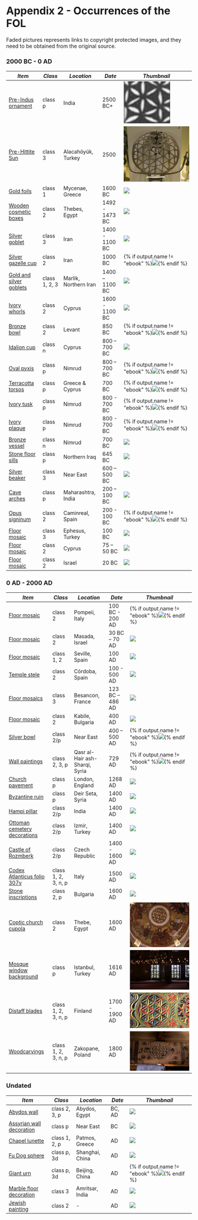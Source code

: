 # Appendix 2 - Occurrences of the FOL

Faded pictures represents links to copyright protected images, and they need to be obtained from the original source.

### 2000 BC - 0 AD

| ***Item*** | ***Class*** | ***Location*** | ***Date*** | ***Thumbnail*** |
| -- | -- | -- | -- | -- |
|[Pre-Indus ornament](part1/planeflower.html#oldest-reference-of-the-fol-pattern-so-far)|class p|India|2500 BC+|<a href="part1/planeflower.html#oldest-reference-of-the-fol-pattern-so-far"><img src="./media/flowermotives0.png" height="33%" /></a>|
|[Pre-Hittite Sun](part2/pondering.html#hittite-sun-discs)|class 3|Alacahöyük, Turkey|2500|<a href="part2/pondering.html#hittite-sun-discs"><img src="./media/prehittitesun2.png" height="33%" /></a>|
|[Gold foils](http://artifacts.flowerofliferesearch.com/2000-0bc.html#fig6.1.1)|class 1|Mycenae, Greece|1600 BC|<a href="http://artifacts.flowerofliferesearch.com/2000-0bc.html#fig6.1.1"><img src="http://artifacts.flowerofliferesearch.com/media/gold-foils.jpg" height="33%" /></a>|
|[Wooden cosmetic boxes](http://artifacts.flowerofliferesearch.com/2000-0bc.html#fig6.1.2)|class 2|Thebes, Egypt|1492 - 1473 BC|<a href="http://artifacts.flowerofliferesearch.com/2000-0bc.html#fig6.1.2"><img src="http://artifacts.flowerofliferesearch.com/media/cosmetic-box.jpg" height="33%" /></a>|
|[Silver goblet](http://artifacts.flowerofliferesearch.com/2000-0bc.html#fig6.1.3)|class 3|Iran|1400 - 1100 BC|<a href="http://artifacts.flowerofliferesearch.com/2000-0bc.html#fig6.1.3"><img src="http://artifacts.flowerofliferesearch.com/media/silver-goblet.png" height="33%" /></a>|
|[Silver gazelle cup](http://artifacts.flowerofliferesearch.com/2000-0bc.html#silver-gazelle-cup)|class 2|Iran|1000 BC|{% if output.name != "ebook" %}<a href="http://artifacts.flowerofliferesearch.com/2000-0bc.html#silver-gazelle-cup"><img src="http://artifacts.flowerofliferesearch.com/media/gazelle-cup.jpg" height="33%" class="faded" /></a>{% endif %}|
|[Gold and silver goblets](http://artifacts.flowerofliferesearch.com/2000-0bc.html#fig6.1.4)|class 1, 2, 3|Marlik, Northern Iran|1400 – 1100 BC|<a href="http://artifacts.flowerofliferesearch.com/2000-0bc.html#fig6.1.4"><img src="http://artifacts.flowerofliferesearch.com/media/golden-goblet.jpg" height="33%" /></a>|
|[Ivory whorls](http://artifacts.flowerofliferesearch.com/2000-0bc.html#fig6.1.5)|class 2|Cyprus|1600 - 1100 BC|<a href="http://artifacts.flowerofliferesearch.com/2000-0bc.html#fig6.1.5"><img src="http://artifacts.flowerofliferesearch.com/media/cyprus-whorl.jpg" height="33%" /></a>|
|[Bronze bowl](http://artifacts.flowerofliferesearch.com/2000-0bc.html#phoenician-bronze-bowl)|class 2|Levant|850 BC|{% if output.name != "ebook" %}<a href="http://artifacts.flowerofliferesearch.com/2000-0bc.html#phoenician-bronze-bowl"><img src="http://artifacts.flowerofliferesearch.com/media/phoenician-bronze-bowl.jpg" height="33%" class="faded" /></a>{% endif %}|
|[Idalion cup](http://artifacts.flowerofliferesearch.com/2000-0bc.html#fig6.1.6)|class n|Cyprus|800 – 700 BC|<a href="http://artifacts.flowerofliferesearch.com/2000-0bc.html#fig6.1.6"><img src="http://artifacts.flowerofliferesearch.com/media/idalion-cup.png" height="33%" /></a>|
|[Oval pyxis](http://artifacts.flowerofliferesearch.com/2000-0bc.html#oval-pyxis)|class p|Nimrud|800 – 700 BC|{% if output.name != "ebook" %}<a href="http://artifacts.flowerofliferesearch.com/2000-0bc.html#oval-pyxis"><img src="http://artifacts.flowerofliferesearch.com/media/oval-pyxis.png" height="33%" class="faded" /></a>{% endif %}|
|[Terracotta torsos](http://artifacts.flowerofliferesearch.com/2000-0bc.html#terracotta-torso)|class p|Greece & Cyprus|700 BC|{% if output.name != "ebook" %}<a href="http://artifacts.flowerofliferesearch.com/2000-0bc.html#terracotta-torso"><img src="http://artifacts.flowerofliferesearch.com/media/terracotta-torso.png" height="33%" class="faded" /></a>{% endif %}|
|[Ivory tusk](http://artifacts.flowerofliferesearch.com/2000-0bc.html#ivory-tusk)|class p|Nimrud|800 - 700 BC|{% if output.name != "ebook" %}<a href="http://artifacts.flowerofliferesearch.com/2000-0bc.html#ivory-tusk"><img src="http://artifacts.flowerofliferesearch.com/media/ivory-tusk.png" height="33%" class="faded" /></a>{% endif %}|
|[Ivory plaque](http://artifacts.flowerofliferesearch.com/2000-0bc.html#ivory-plague)|class p|Nimrud|800 - 700 BC|{% if output.name != "ebook" %}<a href="http://artifacts.flowerofliferesearch.com/2000-0bc.html#ivory-plague"><img src="http://artifacts.flowerofliferesearch.com/media/ivory-plaque.png" height="33%" class="faded" /></a>{% endif %}|
|[Bronze vessel](http://artifacts.flowerofliferesearch.com/2000-0bc.html#fig6.1.7)|class n|Nimrud|700 BC|<a href="http://artifacts.flowerofliferesearch.com/2000-0bc.html#fig6.1.7"><img src="http://artifacts.flowerofliferesearch.com/media/bronze-vessel.jpg" height="33%" /></a>|
|[Stone floor sills](http://artifacts.flowerofliferesearch.com/2000-0bc.html#fig6.1.8)|class p|Northern Iraq|645 BC|<a href="http://artifacts.flowerofliferesearch.com/2000-0bc.html#fig6.1.8"><img src="http://artifacts.flowerofliferesearch.com/media/door-sill.jpg" height="33%" /></a>|
|[Silver beaker](http://artifacts.flowerofliferesearch.com/2000-0bc.html#fig6.1.9)|class 3|Near East|600 – 500 BC|<a href="http://artifacts.flowerofliferesearch.com/2000-0bc.html#fig6.1.9"><img src="http://artifacts.flowerofliferesearch.com/media/silver-beaker.jpg" height="33%" /></a>|
|[Cave arches](http://artifacts.flowerofliferesearch.com/2000-0bc.html#fig6.1.10)|class p|Maharashtra, India|200 – 100 BC|<a href="http://artifacts.flowerofliferesearch.com/2000-0bc.html#fig6.1.10"><img src="http://artifacts.flowerofliferesearch.com/media/cave-arches.jpg" height="33%" /></a>|
|[Opus signinum](http://artifacts.flowerofliferesearch.com/2000-0bc.html#opus-signinum)|class 2|Caminreal, Spain|200 - 100 BC|{% if output.name != "ebook" %}<a href="http://artifacts.flowerofliferesearch.com/2000-0bc.html#opus-signinum"><img src="http://artifacts.flowerofliferesearch.com/media/opus-signinum.png" height="33%" class="faded" /></a>{% endif %}|
|[Floor mosaic](http://artifacts.flowerofliferesearch.com/2000-0bc.html#fig6.1.11)|class 3|Ephesus, Turkey|100 BC|<a href="http://artifacts.flowerofliferesearch.com/2000-0bc.html#fig6.1.11"><img src="http://artifacts.flowerofliferesearch.com/media/mosaic-ephesus.jpg" height="33%" /></a>|
|[Floor mosaic](http://artifacts.flowerofliferesearch.com/2000-0bc.html#fig6.1.12)|class 2|Cyprus|75 – 50 BC|<a href="http://artifacts.flowerofliferesearch.com/2000-0bc.html#fig6.1.12"><img src="http://artifacts.flowerofliferesearch.com/media/mosaic-cyprus.png" height="33%" /></a>|
|[Floor mosaic](http://artifacts.flowerofliferesearch.com/2000-0bc.html#fig6.1.13)|class 2|Israel|20 BC|<a href="http://artifacts.flowerofliferesearch.com/2000-0bc.html#fig6.1.13"><img src="http://artifacts.flowerofliferesearch.com/media/mosaic-herodium.jpg" height="33%" /></a>|


### 0 AD - 2000 AD

| ***Item*** | ***Class*** | ***Location*** | ***Date*** | ***Thumbnail*** |
| -- | -- | -- | -- | -- |
|[Floor mosaic](http://artifacts.flowerofliferesearch.com/0-2000ad.html#mosaic-floor-in-pompeii)|class 2|Pompeii, Italy|100 BC - 200 AD|{% if output.name != "ebook" %}<a href="http://artifacts.flowerofliferesearch.com/0-2000ad.html#mosaic-floor-in-pompeii"><img src="http://artifacts.flowerofliferesearch.com/media/mosaic-pompeii.jpg" height="33%" class="faded" /></a>{% endif %}|
|[Floor mosaic](http://artifacts.flowerofliferesearch.com/0-2000ad.html#fig6.2.1)|class 2|Masada, Israel|30 BC – 70 AD|<a href="http://artifacts.flowerofliferesearch.com/0-2000ad.html#fig6.2.1"><img src="http://artifacts.flowerofliferesearch.com/media/mosaic-masada.png" height="33%" /></a>|
|[Floor mosaic](http://artifacts.flowerofliferesearch.com/0-2000ad.html#fig6.2.2)|class 1, 2|Seville, Spain|100 AD|<a href="http://artifacts.flowerofliferesearch.com/0-2000ad.html#fig6.2.2"><img src="http://artifacts.flowerofliferesearch.com/media/mosaic-seville.jpg" height="33%" /></a>|
|[Temple stele](http://artifacts.flowerofliferesearch.com/0-2000ad.html#fig6.2.3)|class 2|Córdoba, Spain|100 - 500 AD|<a href="http://artifacts.flowerofliferesearch.com/0-2000ad.html#fig6.2.3"><img src="http://artifacts.flowerofliferesearch.com/media/temple-stele.png" height="33%" /></a>|
|[Floor mosaics](http://artifacts.flowerofliferesearch.com/0-2000ad.html#fig6.2.4)|class 3|Besancon, France|123 BC – 486 AD|<a href="http://artifacts.flowerofliferesearch.com/0-2000ad.html#fig6.2.4"><img src="http://artifacts.flowerofliferesearch.com/media/mosaic-besancon.jpg" height="33%" /></a>|
|[Floor mosaic](http://artifacts.flowerofliferesearch.com/0-2000ad.html#fig6.2.6)|class 2|Kabile, Bulgaria|400 AD|<a href="http://artifacts.flowerofliferesearch.com/0-2000ad.html#fig6.2.6"><img src="http://artifacts.flowerofliferesearch.com/media/mosaic-kabile.jpg" height="33%" /></a>|
|[Silver bowl](http://artifacts.flowerofliferesearch.com/0-2000ad.html#sassanian-bowl)|class 2/p|Near East|400 – 500 AD|{% if output.name != "ebook" %}<a href="http://artifacts.flowerofliferesearch.com/0-2000ad.html#sassanian-bowl"><img src="http://artifacts.flowerofliferesearch.com/media/sassanian-bowl.jpg" height="33%" class="faded" /></a>{% endif %}|
|[Wall paintings](http://artifacts.flowerofliferesearch.com/0-2000ad.html#wall-in-syria)|class 2, 3, p|Qasr al-Hair ash-Sharqi, Syria|729 AD|{% if output.name != "ebook" %}<a href="http://artifacts.flowerofliferesearch.com/0-2000ad.html#wall-in-syria"><img src="http://artifacts.flowerofliferesearch.com/media/syria-wall.jpg" height="33%" class="faded" /></a>{% endif %}|
|[Church pavement](http://artifacts.flowerofliferesearch.com/0-2000ad.html#fig6.2.7)|class p|London, England|1268 AD|<a href="http://artifacts.flowerofliferesearch.com/0-2000ad.html#fig6.2.7"><img src="http://artifacts.flowerofliferesearch.com/media/church-pavement.jpg" height="33%" /></a>|
|[Byzantine ruin](http://artifacts.flowerofliferesearch.com/0-2000ad.html#fig6.2.8)|class p|Deir Seta, Syria|1400 AD|<a href="http://artifacts.flowerofliferesearch.com/0-2000ad.html#fig6.2.8"><img src="http://artifacts.flowerofliferesearch.com/media/syria-der-sita.jpg" height="33%" /></a>|
|[Hampi pillar](http://artifacts.flowerofliferesearch.com/0-2000ad.html#fig6.2.9)|class 2/p|India|1400 AD|<a href="http://artifacts.flowerofliferesearch.com/0-2000ad.html#fig6.2.9"><img src="http://artifacts.flowerofliferesearch.com/media/hampi-pillar.png" height="33%" /></a>|
|[Ottoman cemetery decorations](http://artifacts.flowerofliferesearch.com/0-2000ad.html#fig6.2.10)|class 2/p|Izmir, Turkey|1400 AD|<a href="http://artifacts.flowerofliferesearch.com/0-2000ad.html#fig6.2.10"><img src="http://artifacts.flowerofliferesearch.com/media/ottoman-cemetery.png" height="33%" /></a>|
|[Castle of Rozmberk](http://artifacts.flowerofliferesearch.com/0-2000ad.html#fig6.2.12)|class 2/p|Czech Republic|1400 - 1600 AD|<a href="http://artifacts.flowerofliferesearch.com/0-2000ad.html#fig6.2.12"><img src="http://artifacts.flowerofliferesearch.com/media/castle-rozmberk.jpg" height="33%" /></a>|
|[Codex Atlanticus folio 307v](http://artifacts.flowerofliferesearch.com/0-2000ad.html#fig6.2.13)|class 1, 2, 3, n, p|Italy|1500 AD|<a href="http://artifacts.flowerofliferesearch.com/0-2000ad.html#fig6.2.13"><img src="http://artifacts.flowerofliferesearch.com/media/da-vinci-notes.jpg" height="33%" /></a>|
|[Stone inscriptions](http://artifacts.flowerofliferesearch.com/0-2000ad.html#fig6.2.14)|class 2, p|Bulgaria|1600 AD|<a href="http://artifacts.flowerofliferesearch.com/0-2000ad.html#fig6.2.14"><img src="http://artifacts.flowerofliferesearch.com/media/demir-baba-teke.jpg" height="33%" /></a>|
|[Coptic church cupola](newitems.html#item-4)|class 2|Thebe, Egypt|1600 AD|<a href="newitems.html#item-4"><img src="./media/coptic-church-cupola.jpg" height="33%" /></a>|
|[Mosque window background](newitems.html#item-8)|class p|Istanbul, Turkey|1616 AD|<a href="newitems.html#item-8"><img src="./media/mosque-window-background.jpg" height="33%" /></a>|
|[Distaff blades](newitems.html#item-2-a-b-c)|class 1, 2, 3, n, p|Finland|1700 - 1900 AD|<a href="newitems.html#item-2-a-b-c"><img src="./media/distaff-blade-1-side.jpg" height="33%" /></a>|
|[Woodcarvings](newitems.html#item-7-a-b-c)|class 1, 2, 3, n, p|Zakopane, Poland|1800 AD|<a href="newitems.html#item-7-a-b-c"><img src="./media/kwiat-zycia-zakopane-3.png" height="33%" /></a>|


### Undated

| ***Item*** | ***Class*** | ***Location*** | ***Date*** | ***Thumbnail*** |
| -- | -- | -- | -- | -- |
|[Abydos wall](http://artifacts.flowerofliferesearch.com/undated.html#fig6.3.1)|class 2, 3, p|Abydos, Egypt|BC, AD|<a href="http://artifacts.flowerofliferesearch.com/undated.html#fig6.3.1"><img src="http://artifacts.flowerofliferesearch.com/media/abydos-ornament.jpg" height="33%" /></a>|
|[Assyrian wall decoration](http://artifacts.flowerofliferesearch.com/undated.html#fig6.3.2)|class p|Near East|BC|<a href="http://artifacts.flowerofliferesearch.com/undated.html#fig6.3.2"><img src="http://artifacts.flowerofliferesearch.com/media/assyrian-wall.jpg" height="33%" /></a>|
|[Chapel lunette](http://artifacts.flowerofliferesearch.com/undated.html#fig6.3.4)|class 1, 2, p|Patmos, Greece|AD|<a href="http://artifacts.flowerofliferesearch.com/undated.html#fig6.3.4"><img src="http://artifacts.flowerofliferesearch.com/media/rosette-lunette.jpg" height="33%" /></a>|
|[Fu Dog sphere](http://artifacts.flowerofliferesearch.com/undated.html#fig6.3.6)|class p, 3d|Shanghai, China|AD|<a href="http://artifacts.flowerofliferesearch.com/undated.html#fig6.3.6"><img src="http://artifacts.flowerofliferesearch.com/media/fu-dog.jpg" height="33%" /></a>|
|[Giant urn](http://artifacts.flowerofliferesearch.com/undated.html#giant-urn)|class p, 3d|Beijing, China|AD|{% if output.name != "ebook" %}<a href="http://artifacts.flowerofliferesearch.com/undated.html#giant-urn"><img src="http://artifacts.flowerofliferesearch.com/media/giant-urn.jpg" height="33%" class="faded" /></a>{% endif %}|
|[Marble floor decoration](http://artifacts.flowerofliferesearch.com/undated.html#fig6.3.7)|class 3|Amritsar, India|AD|<a href="http://artifacts.flowerofliferesearch.com/undated.html#fig6.3.7"><img src="http://artifacts.flowerofliferesearch.com/media/marble-floor.png" height="33%" /></a>|
|[Jewish painting](http://artifacts.flowerofliferesearch.com/undated.html#fig6.3.8)|class 2|-|AD|<a href="http://artifacts.flowerofliferesearch.com/undated.html#fig6.3.8"><img src="http://artifacts.flowerofliferesearch.com/media/jewish-painting.jpg" height="33%" /></a>|
